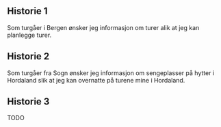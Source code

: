 ## Historie 1
Som turgåer i Bergen ønsker jeg informasjon om turer alik at jeg kan planlegge turer.

## Historie 2
Som turgåer fra Sogn ønsker jeg informasjon om sengeplasser på hytter i Hordaland slik at jeg kan overnatte på turene mine i Hordaland.

## Historie 3
TODO
